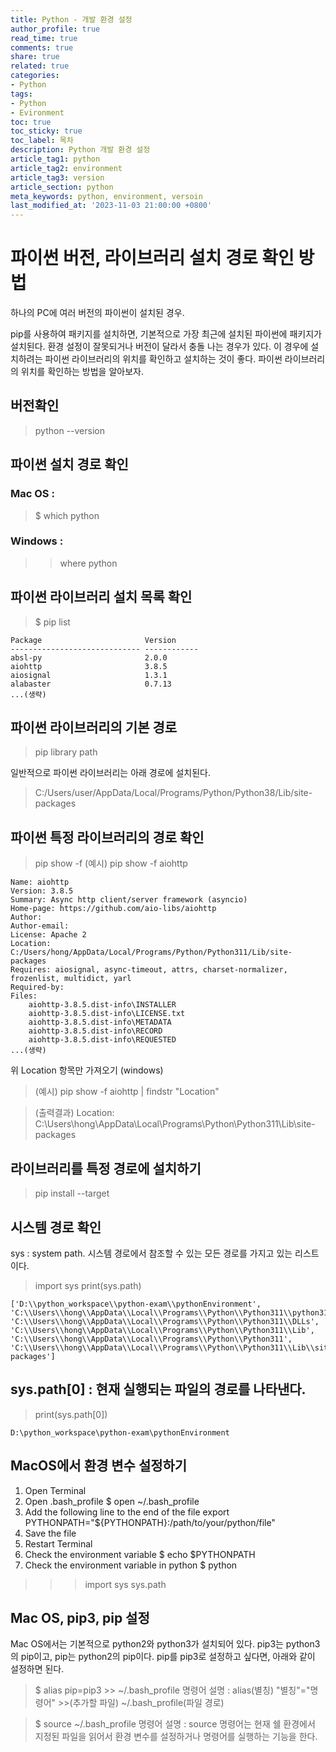 ```yaml
---
title: Python - 개발 환경 설정
author_profile: true
read_time: true
comments: true
share: true
related: true
categories:
- Python
tags:
- Python
- Evironment
toc: true
toc_sticky: true
toc_label: 목차
description: Python 개발 환경 설정
article_tag1: python
article_tag2: environment
article_tag3: version
article_section: python
meta_keywords: python, environment, versoin
last_modified_at: '2023-11-03 21:00:00 +0800'
---
```


# 파이썬 버전, 라이브러리 설치 경로 확인 방법

하나의 PC에 여러 버전의 파이썬이 설치된 경우.

pip를 사용하여 패키지를 설치하면, 기본적으로 가장 최근에 설치된 파이썬에 패키지가 설치된다.
환경 설정이 잘못되거나 버전이 달라서 충돌 나는 경우가 있다. 이 경우에 설치하려는 파이썬 라이브러리의 위치를 확인하고 설치하는 것이 좋다. 파이썬 라이브러리의 위치를 확인하는 방법을 알아보자.



## 버전확인
> python --version

## 파이썬 설치 경로 확인

### Mac OS : 
> $ which python

### Windows : 
> > where python


## 파이썬 라이브러리 설치 목록 확인

> $ pip list
```
Package                       Version
----------------------------- ------------
absl-py                       2.0.0       
aiohttp                       3.8.5       
aiosignal                     1.3.1       
alabaster                     0.7.13   
...(생략)
```

## 파이썬 라이브러리의 기본 경로
> pip library path

일반적으로 파이썬 라이브러리는 아래 경로에 설치된다.
> C:/Users/user/AppData/Local/Programs/Python/Python38/Lib/site-packages

## 파이썬 특정 라이브러리의 경로 확인
> pip show -f <package name>
> (예시) pip show -f aiohttp

```
Name: aiohttp
Version: 3.8.5
Summary: Async http client/server framework (asyncio)
Home-page: https://github.com/aio-libs/aiohttp
Author:
Author-email:
License: Apache 2
Location: C:/Users/hong/AppData/Local/Programs/Python/Python311/Lib/site-packages
Requires: aiosignal, async-timeout, attrs, charset-normalizer, frozenlist, multidict, yarl
Required-by:
Files:
    aiohttp-3.8.5.dist-info\INSTALLER
    aiohttp-3.8.5.dist-info\LICENSE.txt
    aiohttp-3.8.5.dist-info\METADATA
    aiohttp-3.8.5.dist-info\RECORD
    aiohttp-3.8.5.dist-info\REQUESTED
...(생략)
```

위 Location 항목만 가져오기
(windows)
> (예시) pip show -f aiohttp | findstr "Location"

> (출력결과) Location: C:\Users\hong\AppData\Local\Programs\Python\Python311\Lib\site-packages

## 라이브러리를 특정 경로에 설치하기
> pip install --target <path> <package name>

## 시스템 경로 확인
sys : system path. 시스템 경로에서 참조할 수 있는 모든 경로를 가지고 있는 리스트이다.

> import sys 
> print(sys.path) 
```
['D:\\python_workspace\\python-exam\\pythonEnvironment', 'C:\\Users\\hong\\AppData\\Local\\Programs\\Python\\Python311\\python311.zip', 'C:\\Users\\hong\\AppData\\Local\\Programs\\Python\\Python311\\DLLs', 'C:\\Users\\hong\\AppData\\Local\\Programs\\Python\\Python311\\Lib', 'C:\\Users\\hong\\AppData\\Local\\Programs\\Python\\Python311', 'C:\\Users\\hong\\AppData\\Local\\Programs\\Python\\Python311\\Lib\\site-packages']
```

## sys.path[0] : 현재 실행되는 파일의 경로를 나타낸다.
> print(sys.path[0])
```
D:\python_workspace\python-exam\pythonEnvironment
```

## MacOS에서 환경 변수 설정하기
1. Open Terminal
2. Open .bash_profile 
$ open ~/.bash_profile
3. Add the following line to the end of the file
export PYTHONPATH="${PYTHONPATH}:/path/to/your/python/file"
4. Save the file
5. Restart Terminal
6. Check the environment variable
$ echo $PYTHONPATH
7. Check the environment variable in python
$ python
>>> import sys
>>> sys.path


## Mac OS, pip3, pip 설정

Mac OS에서는 기본적으로 python2와 python3가 설치되어 있다.
pip3는 python3의 pip이고, pip는 python2의 pip이다.
pip를 pip3로 설정하고 싶다면, 아래와 같이 설정하면 된다.

> $ alias pip=pip3 >> ~/.bash_profile
명령어 설명 : alias(별칭) "별칭"="명령어" >>(추가할 파일) ~/.bash_profile(파일 경로)

> $ source ~/.bash_profile
명령어 설명 : source 명령어는 현재 쉘 환경에서 지정된 파일을 읽어서 환경 변수를 설정하거나 명령어를 실행하는 기능을 한다.
